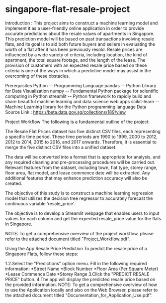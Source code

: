 # singapore-flat-resale-project
Introduction : This project aims to construct a machine learning model and implement it as a user-friendly online application in order to provide accurate predictions about the resale values of apartments in Singapore. This prediction model will be based on past transactions involving resale flats, and its goal is to aid both future buyers and sellers in evaluating the worth of a flat after it has been previously resold. Resale prices are influenced by a wide variety of criteria, including location, the kind of apartment, the total square footage, and the length of the lease. The provision of customers with an expected resale price based on these criteria is one of the ways in which a predictive model may assist in the overcoming of these obstacles.

Prerequisites
Python -- Programming Language
pandas -- Python Library for Data Visualization
numpy -- Fundamental Python package for scientific computing in Python
streamlit -- Python framework to rapidly build and share beautiful machine learning and data science web apps
scikit-learn -- Machine Learning library for the Python programming language
Data Source
Link : https://beta.data.gov.sg/collections/189/view


Project Workflow
The following is a fundamental outline of the project:

The Resale Flat Prices dataset has five distinct CSV files, each representing a specific time period. These time periods are 1990 to 1999, 2000 to 2012, 2012 to 2014, 2015 to 2016, and 2017 onwards. Therefore, it is essential to merge the five distinct CSV files into a unified dataset.

The data will be converted into a format that is appropriate for analysis, and any required cleaning and pre-processing procedures will be carried out. Relevant features from the dataset, including town, flat type, storey range, floor area, flat model, and lease commence date will be extracted. Any additional features that may enhance prediction accuracy will also be created.

The objective of this study is to construct a machine learning regression model that utilizes the decision tree regressor to accurately forecast the continuous variable 'resale_price'.

The objective is to develop a Streamlit webpage that enables users to input values for each column and get the expected resale_price value for the flats in Singapore.

NOTE: To get a comprehensive overview of the project workflow, please refer to the attached document titled "Project_Workflow.pdf".


Using the App
Resale Price Prediction
To predict the resale price of a Singapore Flats, follow these steps:

1.2.Select the "Predictions" option menu.
Fill in the following required information:
*Street Name
*Block Number
*Floor Area (Per Square Meter)
*Lease Commence Date
*Storey Range
3.Click the "PREDICT RESALE PRICE" button.
4.The app will display the predicted resale price based on the provided information.
NOTE: To get a comprehensive overview of how to use the Application locally and also on the Web Browser, please refer to the attached document titled "Documentation_for_Application_Use.pdf".
